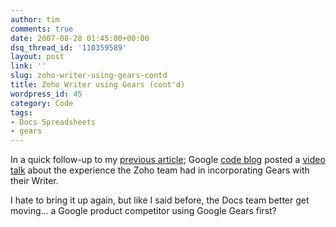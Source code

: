 ```yaml
---
author: tim
comments: true
date: 2007-08-28 01:45:00+00:00
dsq_thread_id: '110359589'
layout: post
link: ''
slug: zoho-writer-using-gears-contd
title: Zoho Writer using Gears (cont'd)
wordpress_id: 45
category: Code
tags:
- Docs Spreadsheets
- gears
---
```


In a quick follow-up to my [previous article](http://blog.gpowered.net/2007/08/google-get-in-gear.html); Google [code blog](http://google-code-updates.blogspot.com/2007/08/weekly-google-code-roundup-reaching-sky.html)
posted a [video talk](http://gearsblog.blogspot.com/2007/08/gearing-up-with-zoho-offline.html) about the experience the Zoho team had in incorporating
Gears with their Writer.  
  
I hate to bring it up again, but like I said before, the Docs team better get
moving... a Google product competitor using Google Gears first?

